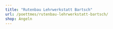 ```yaml
---
title: "Rutenbau Lehrwerkstatt Bartsch"
url: /poettmes/rutenbau-lehrwerkstatt-bartsch/
shop: Angeln
---
```

